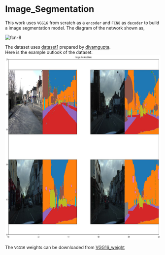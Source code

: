 # Image_Segmentation

This work uses `VGG16` from scratch as a `encoder` and `FCN8` as `decoder` to build a image segmentation model. The diagram of the network shown as,

<img src='https://drive.google.com/uc?export=view&id=1lrqB4YegV8jXWNfyYAaeuFlwXIc54aRP' alt='fcn-8' width="1200" height="400">

The dataset uses [dataset1](https://drive.google.com/file/d/0B0d9ZiqAgFkiOHR1NTJhWVJMNEU/view?usp=sharing) prepared by [divamgupta](https://github.com/divamgupta/image-segmentation-keras).<br>
Here is the example outlook of the dataset:
<img src='sample.jpg' width="600" height="600">

The `VGG16` weights can be downloaded from [VGG16_weight]("https://github.com/fchollet/deep-learning-models/releases/download/v0.1/vgg16_weights_tf_dim_ordering_tf_kernels_notop.h5")


